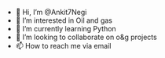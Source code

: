- 👋 Hi, I’m @Ankit7Negi
- 👀 I’m interested in Oil and gas
- 🌱 I’m currently learning Python  
- 💞️ I’m looking to collaborate on o&g projects
- 📫 How to reach me via email
